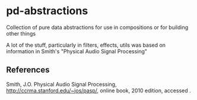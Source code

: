 # pd-abstractions
Collection of pure data abstractions for use in compositions or for building other things

A lot of the stuff, particularly in filters, effects, utils was based on information in Smith's "Physical Audio Signal Processing"

 
## References

Smith, J.O. Physical Audio Signal Processing,
http://ccrma.stanford.edu/~jos/pasp/, online book,
2010 edition, accessed <date>.

